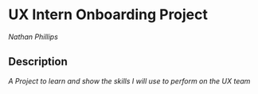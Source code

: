 # UX Intern Onboarding Project
_Nathan Phillips_

## Description
_A Project to learn and show the skills I will use to perform on the UX team_



